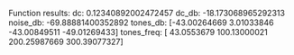 Function results:
dc: 0.12340892002472457
dc_db: -18.173068965292313
noise_db: -69.88881400352892
tones_db: [-43.00264669   3.01033846 -43.00849511 -49.01269433]
tones_freq: [ 43.0553679  100.13000021 200.25987669 300.39077327]
